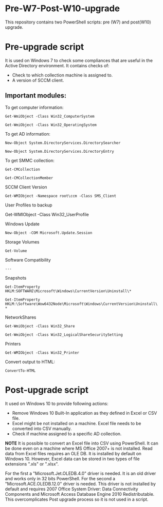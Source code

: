 # Pre-W7-Post-W10-upgrade
This repository contains two PowerShell scripts: pre (W7) and post(W10) upgrade.


# Pre-upgrade script 

It is used on Windows 7  to check some compliances that are useful in the Active Directory environment. It contains checks of:
- Check to which collection machine is assigned to.
- A version of SCCM client.

## Important modules:
To get computer information:

`Get-WmiObject -Class Win32_ComputerSystem` 

`Get-WmiObject -Class Win32_OperatingSystem`

To get AD information:

`New-Object System.DirectoryServices.DirectorySearcher`

`New-Object System.DirectoryServices.DirectoryEntry`

To get SMMC collection:

`Get-CMCollection`

`Get-CMCollectionMember`

SCCM Client Version

`Get-WMIObject -Namespace root\ccm -Class SMS_Client`

User Profiles to backup

Get-WMIObject -Class Win32_UserProfile

Windows Update

`New-Object -COM Microsoft.Update.Session`

Storage Volumes

`Get-Volume`

Software Compatibility

`---`

Snapshots

`Get-ItemProperty HKLM:SOFTWARE\Microsoft\Windows\CurrentVersion\Uninstall\*`

`Get-ItemProperty HKLM:\Software\Wow6432Node\Microsoft\Windows\CurrentVersion\Uninstall\*`

NetworkShares

`Get-WmiObject -Class Win32_Share`

`Get-WmiObject -Class Win32_LogicalShareSecuritySetting`

Printers

`Get-WMIObject -Class Win32_Printer`

Convert output to HTML:

`ConvertTo-HTML`


# Post-upgrade script
It used on Windows 10 to provide following actions:
- Remove Windows 10 Built-In application as they defined in Excel or CSV file.
- Excel might be not installed on a machine. Excel file needs to be converted into CSV manually.
- Check if machine assigned to a specific AD collection.

**NOTE** It is possible to convert an Excel file into CSV using PowerShell. It can be done even on a machine where MS Office 2007+ is not installed. Read data from Excel files requires an OLE DB. It is installed by default on Windows 10. However, Excel data can be stored in two types of file extensions ".xls" or ".xlsx". 

For the first a "Microsoft.Jet.OLEDB.4.0" driver is needed. It is an old driver and works only in 32 bits PowerShell. For the second a "Microsoft.ACE.OLEDB.12.0" driver is needed. This driver is not installed by default and requires 2007 Office System Driver: Data Connectivity Components and Microsoft Access Database Engine 2010 Redistributable. This overcomplicates Post upgrade process so it is not used in a script.
